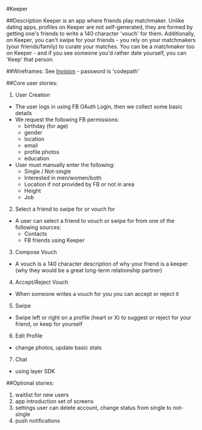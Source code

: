 #Keeper

##Description
Keeper is an app where friends play matchmaker. Unlike dating apps, profiles on Keeper are not self-generated, they are formed by getting one's friends to write a 140 character 'vouch' for them. Additionally, on Keeper, you can't swipe for your friends - you rely on your matchmakers (your friends/family) to curate your matches. You can be a matchmaker too on Keeper - and if you see someone you'd rather date yourself, you can 'Keep' that person.

##Wireframes:
See [Invision](https://invis.io/S5981FZGM) - password is 'codepath'

##Core user stories:
1. User Creation
  * The user logs in using FB OAuth Login, then we collect some basic details
  * We request the following FB permissions: 
    * birthday (for age)
    * gender
    * location
    * email
    * profile photos
    * education
  * User must manually enter the following:
    * Single / Not-single
    * Interested in men/women/both
    * Location if not provided by FB or not in area
    * Height
    * Job
2. Select a friend to swipe for or vouch for
  * A user can select a friend to vouch or swipe for from one of the following sources:
    * Contacts
    * FB friends using Keeper
3. Compose Vouch
  * A vouch is a 140 character description of why your friend is a keeper (why they would be a great long-term relationship partner)
4. Accept/Reject Vouch
  * When someone writes a vouch for you you can accept or reject it
5. Swipe
  * Swipe left or right on a profile (heart or X) to suggest or reject for your friend, or keep for yourself
6. Edit Profile
  * change photos, update basic stats
7. Chat
  * using layer SDK

##Optional stories:
1. waitlist for new users
2. app introduction set of screens
3. settings
  user can delete account, change status from single to not-single
4. push notifications
